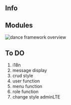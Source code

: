 ## Info

## Modules
![dance framework overview](docs/images/architect.png "dance framework overview")

## To DO
1. i18n
1. message display
1. crud style
1. user function
1. menu function
1. role function
1. change style adminLTE
